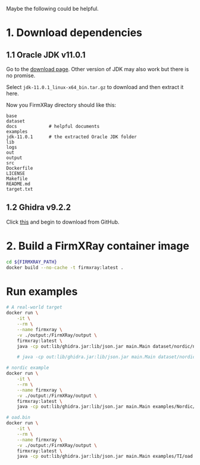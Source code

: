 Maybe the following could be helpful.

# 1. Download dependencies

## 1.1 Oracle JDK v11.0.1

Go to the [download page](https://www.oracle.com/uk/java/technologies/javase/jdk11-archive-downloads.html). Other version of JDK may also work but there is no promise.

Select `jdk-11.0.1_linux-x64_bin.tar.gz` to download and then extract it here.

Now you FirmXRay directory should like this:

```
base
dataset
docs            # helpful documents
examples
jdk-11.0.1      # the extracted Oracle JDK folder
lib
logs
out
output
src
Dockerfile
LICENSE
Makefile
README.md
target.txt
```

## 1.2 Ghidra v9.2.2

Click [this](https://github.com/NationalSecurityAgency/ghidra/releases/download/Ghidra_9.2.2_build/ghidra_9.2.2_PUBLIC_20201229.zip) and begin to download from GitHub.

# 2. Build a FirmXRay container image

``` bash
cd ${FIRMXRAY_PATH}
docker build --no-cache -t firmxray:latest .
```

# Run examples

``` bash
# A real-world target
docker run \
    -it \
    --rm \
    --name firmxray \
    -v ./output:/FirmXRay/output \
    firmxray:latest \
    java -cp out:lib/ghidra.jar:lib/json.jar main.Main dataset/nordic/nrf52832_app_s132.bin@053ee91ef5612db4d45c0dc07d75e1ed Nordic

    # java -cp out:lib/ghidra.jar:lib/json.jar main.Main dataset/nordic/nrf52840_xxaa.bin@50c360531fc6d25d6403073a271c0216 Nordic
```

``` bash
# nordic example
docker run \
    -it \
    --rm \
    --name firmxray \
    -v ./output:/FirmXRay/output \
    firmxray:latest \
    java -cp out:lib/ghidra.jar:lib/json.jar main.Main examples/Nordic/example_nordic.bin Nordic
```

``` bash
# oad.bin
docker run \
    -it \
    --rm \
    --name firmxray \
    -v ./output:/FirmXRay/output \
    firmxray:latest \
    java -cp out:lib/ghidra.jar:lib/json.jar main.Main examples/TI/oad.bin TI
```